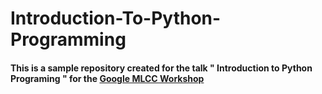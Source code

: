 # **Introduction-To-Python-Programming**

#### This is a sample repository created for the talk " Introduction to Python Programing " for the [Google MLCC Workshop](https://developers.google.com/machine-learning/crash-course/) 


